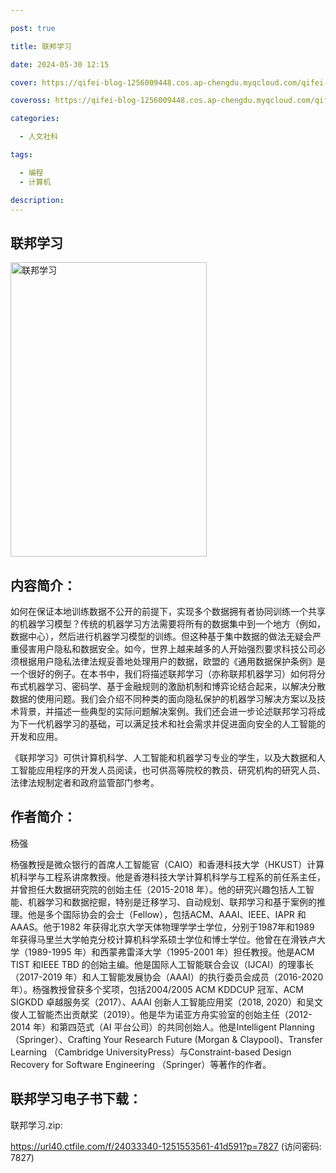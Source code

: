 ```yaml
---

post: true

title: 联邦学习

date: 2024-05-30 12:15

cover: https://qifei-blog-1256009448.cos.ap-chengdu.myqcloud.com/qifei-blog/s33646505.jpg

coveross: https://qifei-blog-1256009448.cos.ap-chengdu.myqcloud.com/qifei-blog/s33646505.jpg

categories:

  - 人文社科

tags:

  - 编程
  - 计算机

description:
---
```


## 联邦学习

<img alt="联邦学习" class="aligncenter loading" data-was-processed="true" decoding="async" fetchpriority="high" height="471" src="https://qifei-blog-1256009448.cos.ap-chengdu.myqcloud.com/qifei-blog/s33646505.jpg" style="cursor: zoom-in;" width="314"/>

## 内容简介：

如何在保证本地训练数据不公开的前提下，实现多个数据拥有者协同训练一个共享的机器学习模型？传统的机器学习方法需要将所有的数据集中到一个地方（例如，数据中心），然后进行机器学习模型的训练。但这种基于集中数据的做法无疑会严重侵害用户隐私和数据安全。如今，世界上越来越多的人开始强烈要求科技公司必须根据用户隐私法律法规妥善地处理用户的数据，欧盟的《通用数据保护条例》是一个很好的例子。在本书中，我们将描述联邦学习（亦称联邦机器学习）如何将分布式机器学习、密码学、基于金融规则的激励机制和博弈论结合起来，以解决分散数据的使用问题。我们会介绍不同种类的面向隐私保护的机器学习解决方案以及技术背景，并描述一些典型的实际问题解决案例。我们还会进一步论述联邦学习将成为下一代机器学习的基础，可以满足技术和社会需求并促进面向安全的人工智能的开发和应用。

《联邦学习》可供计算机科学、人工智能和机器学习专业的学生，以及大数据和人工智能应用程序的开发人员阅读，也可供高等院校的教员、研究机构的研究人员、法律法规制定者和政府监管部门参考。

## 作者简介：

杨强

杨强教授是微众银行的首席人工智能官（CAIO）和香港科技大学（HKUST）计算机科学与工程系讲席教授。他是香港科技大学计算机科学与工程系的前任系主任，并曾担任大数据研究院的创始主任（2015-2018 年）。他的研究兴趣包括人工智能、机器学习和数据挖掘，特别是迁移学习、自动规划、联邦学习和基于案例的推理。他是多个国际协会的会士（Fellow），包括ACM、AAAI、IEEE、IAPR 和AAAS。他于1982 年获得北京大学天体物理学学士学位，分别于1987年和1989 年获得马里兰大学帕克分校计算机科学系硕士学位和博士学位。他曾在在滑铁卢大学（1989-1995 年）和西蒙弗雷泽大学（1995-2001 年）担任教授。他是ACM TIST 和IEEE TBD 的创始主编。他是国际人工智能联合会议（IJCAI）的理事长（2017-2019 年）和人工智能发展协会（AAAI）的执行委员会成员（2016-2020 年）。杨强教授曾获多个奖项，包括2004/2005 ACM KDDCUP 冠军、ACM SIGKDD 卓越服务奖（2017）、AAAI 创新人工智能应用奖（2018, 2020）和吴文俊人工智能杰出贡献奖（2019）。他是华为诺亚方舟实验室的创始主任（2012-2014 年）和第四范式（AI 平台公司）的共同创始人。他是Intelligent Planning （Springer）、Crafting Your Research Future (Morgan &amp; Claypool)、Transfer Learning （Cambridge UniversityPress）与Constraint-based Design Recovery for Software Engineering （Springer）等著作的作者。

## 联邦学习电子书下载：

联邦学习.zip: 

https://url40.ctfile.com/f/24033340-1251553561-41d591?p=7827 (访问密码: 7827)
